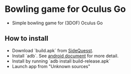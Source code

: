 
# Bowling game for Oculus Go
- Simple bowling game for (3DOF) Oculus Go

## How to install

-   Download \`build.apk\` from [SideQuesst](https://sidequestvr.com/app/1123/vrd).
-   Install \`adb\`. See [android document](https://developer.android.com/studio/command-line/adb?hl=ja) for more detail.
-   Install by running \`adb install build-release.apk\`
- Launch app from "Unknown sources"

